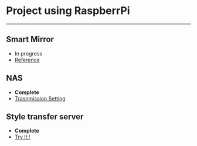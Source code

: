 # Project using RaspberrPi
---

## Smart Mirror
- In progress
- [Reference](http://emmanuelcontreras.com/how-to/how-to-create-a-magic-mirror-2-with-pi-zero-w/)


## NAS
- **Complete**
- [Trasnmission Setting](https://jjerry-k.github.io/blog/rpi_transmission/)


## Style transfer server 
- **Complete**
- [Try It !](jjerry.codns.com:5000)
